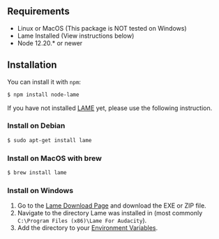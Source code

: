 ## Requirements

-   Linux or MacOS (This package is NOT tested on Windows)
-   Lame Installed (View instructions below)
-   Node 12.20.\* or newer

## Installation

You can install it with `npm`:

```bash
$ npm install node-lame
```

If you have not installed [LAME](http://lame.sourceforge.net/) yet, please use the following instruction.

### Install on Debian

```bash
$ sudo apt-get install lame
```

### Install on MacOS with brew

```bash
$ brew install lame
```

### Install on Windows

1. Go to the [Lame Download Page](https://lame.buanzo.org/#lamewindl) and download the EXE or ZIP file.
2. Navigate to the directory Lame was installed in (most commonly `C:\Program Files (x86)\Lame For Audacity`).
3. Add the directory to your [Environment Variables](https://www.java.com/en/download/help/path.xml).
